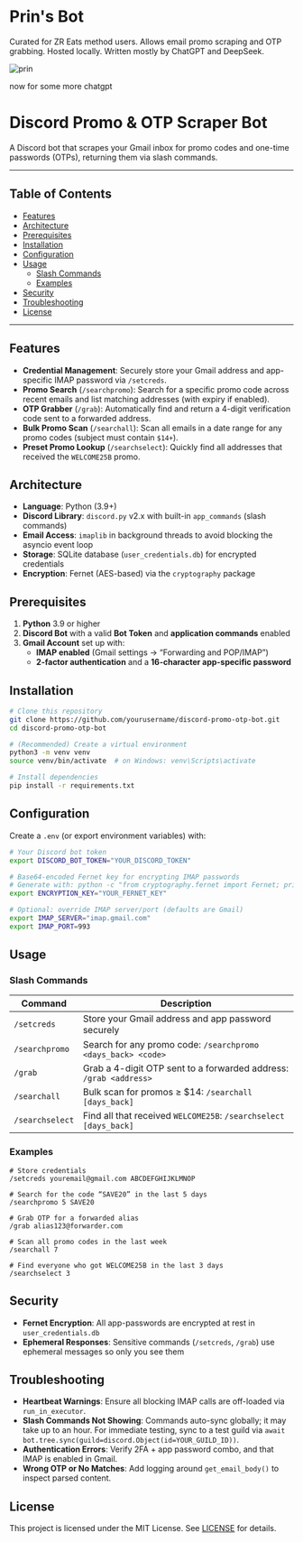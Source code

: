 
# Prin's Bot 

Curated for ZR Eats method users. Allows email promo scraping and OTP grabbing. Hosted locally. Written mostly by ChatGPT and DeepSeek.

<picture>
  <img alt="prin" src="https://i.imgur.com/r0IGEAc.png">
</picture>

now for some more chatgpt

# Discord Promo & OTP Scraper Bot

A Discord bot that scrapes your Gmail inbox for promo codes and one-time passwords (OTPs), returning them via slash commands.

---

## Table of Contents
- [Features](#features)
- [Architecture](#architecture)
- [Prerequisites](#prerequisites)
- [Installation](#installation)
- [Configuration](#configuration)
- [Usage](#usage)
  - [Slash Commands](#slash-commands)
  - [Examples](#examples)
- [Security](#security)
- [Troubleshooting](#troubleshooting)
- [License](#license)

---

## Features

- **Credential Management**: Securely store your Gmail address and app-specific IMAP password via `/setcreds`.
- **Promo Search** (`/searchpromo`): Search for a specific promo code across recent emails and list matching addresses (with expiry if enabled).
- **OTP Grabber** (`/grab`): Automatically find and return a 4-digit verification code sent to a forwarded address.
- **Bulk Promo Scan** (`/searchall`): Scan all emails in a date range for any promo codes (subject must contain `$14+`).
- **Preset Promo Lookup** (`/searchselect`): Quickly find all addresses that received the `WELCOME25B` promo.

## Architecture

- **Language**: Python (3.9+)
- **Discord Library**: `discord.py` v2.x with built-in `app_commands` (slash commands)
- **Email Access**: `imaplib` in background threads to avoid blocking the asyncio event loop
- **Storage**: SQLite database (`user_credentials.db`) for encrypted credentials
- **Encryption**: Fernet (AES-based) via the `cryptography` package

## Prerequisites

1. **Python** 3.9 or higher
2. **Discord Bot** with a valid **Bot Token** and **application commands** enabled
3. **Gmail Account** set up with:
   - **IMAP enabled** (Gmail settings → “Forwarding and POP/IMAP”)
   - **2-factor authentication** and a **16-character app-specific password**

## Installation

```bash
# Clone this repository
git clone https://github.com/yourusername/discord-promo-otp-bot.git
cd discord-promo-otp-bot

# (Recommended) Create a virtual environment
python3 -m venv venv
source venv/bin/activate  # on Windows: venv\Scripts\activate

# Install dependencies
pip install -r requirements.txt
```

## Configuration

Create a `.env` (or export environment variables) with:

```bash
# Your Discord bot token
export DISCORD_BOT_TOKEN="YOUR_DISCORD_TOKEN"

# Base64-encoded Fernet key for encrypting IMAP passwords
# Generate with: python -c "from cryptography.fernet import Fernet; print(Fernet.generate_key().decode())"
export ENCRYPTION_KEY="YOUR_FERNET_KEY"

# Optional: override IMAP server/port (defaults are Gmail)
export IMAP_SERVER="imap.gmail.com"
export IMAP_PORT=993
```

## Usage

### Slash Commands

| Command             | Description                                                       |
|---------------------|-------------------------------------------------------------------|
| `/setcreds`         | Store your Gmail address and app password securely               |
| `/searchpromo`      | Search for any promo code: `/searchpromo <days_back> <code>`     |
| `/grab`             | Grab a 4-digit OTP sent to a forwarded address: `/grab <address>` |
| `/searchall`        | Bulk scan for promos ≥ $14: `/searchall [days_back]`              |
| `/searchselect`     | Find all that received `WELCOME25B`: `/searchselect [days_back]` |

### Examples

```text
# Store credentials
/setcreds youremail@gmail.com ABCDEFGHIJKLMNOP

# Search for the code “SAVE20” in the last 5 days
/searchpromo 5 SAVE20

# Grab OTP for a forwarded alias
/grab alias123@forwarder.com

# Scan all promo codes in the last week
/searchall 7

# Find everyone who got WELCOME25B in the last 3 days
/searchselect 3
```

## Security

- **Fernet Encryption**: All app-passwords are encrypted at rest in `user_credentials.db`
- **Ephemeral Responses**: Sensitive commands (`/setcreds`, `/grab`) use ephemeral messages so only you see them

## Troubleshooting

- **Heartbeat Warnings**: Ensure all blocking IMAP calls are off-loaded via `run_in_executor`.
- **Slash Commands Not Showing**: Commands auto-sync globally; it may take up to an hour. For immediate testing, sync to a test guild via `await bot.tree.sync(guild=discord.Object(id=YOUR_GUILD_ID))`.
- **Authentication Errors**: Verify 2FA + app password combo, and that IMAP is enabled in Gmail.
- **Wrong OTP or No Matches**: Add logging around `get_email_body()` to inspect parsed content.

## License

This project is licensed under the MIT License. See [LICENSE](LICENSE) for details.
